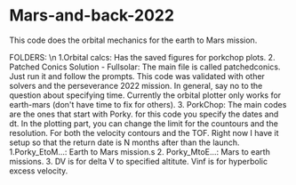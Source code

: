 # Mars-and-back-2022

This code does the orbital mechanics for the earth to Mars mission. 

FOLDERS: \n
1.Orbital calcs: Has the saved figures for porkchop plots. 
2. Patched Conics Solution - Fullsolar: The main file is called patchedconics. Just run it and follow the prompts. 
This code was validated with other solvers and the perseverance 2022 mission. In general, say no to the question about specifying time. 
Currently the orbital plotter only works for earth-mars (don't have time to fix for others). 
3. PorkChop: The main codes are the ones that start with Porky. 
  for this code you specify the dates and dt. In the plotting part, you can change the limit for the countours and the resolution. For both the velocity contours and the TOF. 
  Right now I have it setup so that the return date is N months after than the launch. 
      1.Porky_EtoM...: Earth to Mars mission.s
      2. Porky_MtoE...: Mars to earth missions. 
      3. DV is for delta V to specified altitute. 
         Vinf is for hyperbolic excess velocity. 

